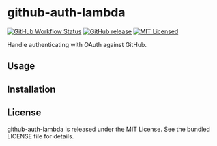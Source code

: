 github-auth-lambda
=========

[![GitHub Workflow Status](https://img.shields.io/github/workflow/status/akerl/github-auth-lambda/Build)](https://github.com/akerl/github-auth-lambda/actions)
[![GitHub release](https://img.shields.io/github/release/akerl/github-auth-lambda.svg)](https://github.com/akerl/github-auth-lambda/releases)
[![MIT Licensed](https://img.shields.io/badge/license-MIT-green.svg)](https://tldrlegal.com/license/mit-license)

Handle authenticating with OAuth against GitHub.

## Usage

## Installation

## License

github-auth-lambda is released under the MIT License. See the bundled LICENSE file for details.
